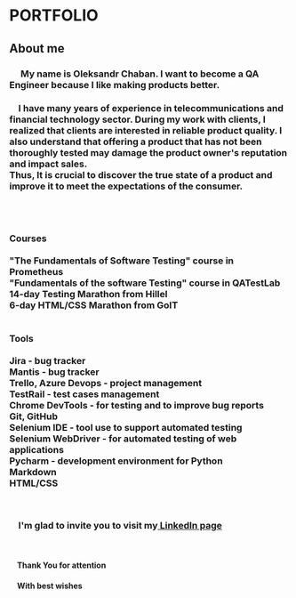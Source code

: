 # PORTFOLIO
## About me
### &emsp; My name is Oleksandr Chaban. I want to become a QA Engineer because I like making products better.

<h3>&emsp;I have many years of experience in telecommunications
and financial technology sector.
During my work with clients, I realized that clients are interested in reliable product
quality. I also understand that offering a product that has not been thoroughly
tested may damage the product owner's reputation and impact sales.<br/>
Thus, It is crucial to discover the true state of a product and improve it to meet the expectations of the consumer.</h3>
<br/> 
<br/> 
<h3>Courses<br/> 
 <br/> 
"The Fundamentals of Software Testing" course in Prometheus<br/> 
"Fundamentals of the software Testing" course in QATestLab<br/> 
14-day Testing Marathon from Hillel<br/> 
6-day HTML/CSS Marathon from GoIT<br/> 
<br/> 
<br/>  
Tools<br/>
<br/>   
Jira - bug tracker<br/> 
Mantis - bug tracker<br/> 
Trello, Azure Devops - project management<br/> 
TestRail - test cases management<br/> 
Chrome DevTools - for testing and to improve bug reports<br/> 
Git, GitHub<br/> 
Selenium IDE - tool use to support automated testing<br/> 
Selenium WebDriver - for automated testing of web applications<br/> 
Pycharm - development environment for Python<br/> 
Markdown<br/> 
HTML/CSS</h3>
<br/> 
<h3>&emsp;I'm glad to invite you to visit my<a href="https://linkedin.com/in/oleksandr-chaban-1656703a/"> LinkedIn page</a></h3>
<br/> 
<h4>&emsp;Thank You for attention</h4>
<h4>&emsp;With best wishes</h4>

